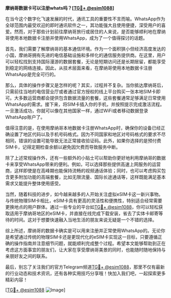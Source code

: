 **摩纳哥数据卡可以注册whats吗？[[TG💪+ @esim1088](https://t.me/s/esim1088)]**

在当今这个数字化飞速发展的时代，通讯工具的重要性不言而喻。WhatsApp作为全球范围内最受欢迎的即时通讯软件之一，其功能强大且使用便捷，深受用户的喜爱。然而，对于那些计划前往摩纳哥旅行或居住的人来说，是否能够顺利地在摩纳哥使用本地数据卡注册并使用WhatsApp，成为了一个值得探讨的话题。

首先，我们需要了解摩纳哥的基本通信环境。作为一个面积狭小但经济高度发达的小国，摩纳哥拥有先进的电信基础设施和多样化的通信服务提供商。在这里，用户可以轻松找到支持国际漫游的数据套餐，无论是短期访问还是长期居留，都能享受到稳定的网络连接。因此，从技术层面来看，在摩纳哥使用本地数据卡注册WhatsApp是完全可行的。

那么，具体的操作步骤又是怎样的呢？其实，过程并不复杂。当你抵达摩纳哥后，只需前往当地的电信营业厅或者通过官方授权的线上平台购买一张本地SIM卡即可。大多数运营商都会提供包含数据流量的套餐，这些套餐通常足够满足日常使用WhatsApp的需求。接下来，将SIM卡插入你的手机，并按照提示完成激活流程。一旦激活成功，你就可以像在其他国家一样，通过WiFi或者移动数据登录WhatsApp账户了。

值得注意的是，在使用摩纳哥本地数据卡注册WhatsApp时，确保你的设备已经正确设置了地区代码以及手机号码格式。因为不同国家和地区对号码格式的要求不尽相同，错误的设置可能导致无法正常接收验证码。此外，如果你选择的是预付费SIM卡，记得定期检查余额以避免因欠费而导致服务中断。

除了上述常规操作外，还有一些额外的小贴士可以帮助你更好地利用摩纳哥的数据卡来享受WhatsApp带来的便利。例如，可以选择那些提供高速上网服务的运营商，这样即使是在高峰期也能保持流畅的视频通话体验；同时，也可以考虑购买包含更多附加功能的高端套餐，比如无限流量、国际长途通话等，这样既能满足基本需求又能提升整体使用感受。

当然，随着科技的进步，如今越来越多的人开始关注虚拟eSIM卡这一新兴事物。与传统物理SIM卡相比，eSIM卡具有更高的灵活性和便携性，特别适合经常需要更换地点的用户群体。通过一些专业的平台如[TG💪+ @esim1088](https://t.me/s/esim1088)，你可以轻松获取适用于摩纳哥地区的eSIM卡，并直接在线完成下载安装，省去了实体卡邮寄等待的时间。这对于想要快速融入当地生活的朋友来说无疑是一个不错的选择。

综上所述，摩纳哥的数据卡确实是可以用来注册并正常使用WhatsApp的。无论你是希望通过传统的物理SIM卡还是更现代化的eSIM卡实现这一目标，只要遵循正确的操作指南并注意细节问题，就能顺利完成整个过程。希望本文能够帮助到正在考虑这方面事宜的朋友们，让大家在享受摩纳哥美景的同时，也能随时随地保持与亲朋好友之间的联系。

最后，别忘了关注我们的官方Telegram频道[TG💪+ @esim1088](https://t.me/s/esim1088)，那里不仅有最新的行业动态和技术资讯，还有各种实用技巧分享哦！快加入我们吧，一起探索更多精彩内容！

[[TG💪+ @esim1088](https://t.me/s/esim1088) ![Image](https://i.postimg.cc/4NQfJmqS/Snipaste-2025-05-13-00-14-12.png)]